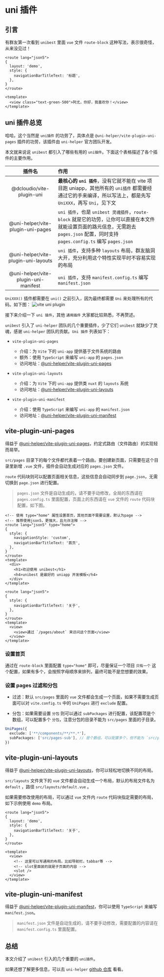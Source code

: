 # uni 插件

## 引言

有群友第一次看到 `unibest` 里面 `vue` 文件 `route-block` 这种写法，表示很奇怪，从来没见过！

```vue
<route lang="json5">
{
  layout: 'demo',
  style: {
    navigationBarTitleText: '标题',
  },
}
</route>

<template>
  <view class="text-green-500">阿尤，你好，我喜欢你！</view>
</template>
```

## uni 插件总览

哈哈，这个当然是 `uni插件` 的功劳了，具体点是 `@uni-helper/vite-plugin-uni-pages` 插件的功劳，该插件由 `uni-helper` 官方团队开发。

本文就来说说 `unibest` 都引入了哪些有用的 `uni插件`。下面这个表格描述了各个插件的主要作用。

|                插件名                | 作用                                                                                                                                                                                  |
| :----------------------------------: | :------------------------------------------------------------------------------------------------------------------------------------------------------------------------------------ |
|      @dcloudio/vite-plugin-uni       | **最核心的 `uni 插件`**，没有它就不能在 vite 项目跑 uniapp，其他所有的 `uni插件` 都需要经通过它的手来编译，所以写法上，都是先写 `UniXXX`，再写 `Uni`，见下文                          |
|  @uni-helper/vite-plugin-uni-pages   | `uni 插件`，也是 `unibest 灵魂插件`，`route-block` 就是它的功劳，让你可以直接在本文件就能设置页面的路元信息，无需跑去 `pages.json` 配置，同时支持 `pages.config.ts` 编写 `pages.json` |
| @uni-helper/vite-plugin-uni-layouts  | `uni 插件`，支持多种 `layouts` 布局，群友脑洞大开，充分利用这个特性实现平时不容易实现的布局                                                                                           |
| @uni-helper/vite-plugin-uni-manifest | `uni 插件`，支持 `manifest.config.ts` 编写 `manifest.json`                                                                                                                            |

`UniXXX()` 插件都需要在 `uni()` 之前引入，因为最终都需要 `Uni` 来处理所有的代码。如下图：
![vite uni plugin](./assets/3-1.png)

接下来介绍一下 `uni 插件`，其他 `通用插件` 大家都比较熟悉，不再赘述。

`unibest` 引入了 `uni-helper` 团队的几个重要插件，少了它们 `unibest` 就缺少了灵魂，感谢 `uni-helper` 团队的贡献。`Uni 插件` 列表如下：

- `vite-plugin-uni-pages`

  - 介绍：为 `Vite` 下的 `uni-app` 提供基于文件系统的路由
  - 额外：使用 `TypeScript` 来编写 `uni-app` 的 `pages.json`
  - 访问地址：[@uni-helper/vite-plugin-uni-pages](https://github.com/uni-helper/vite-plugin-uni-pages)

- `vite-plugin-uni-layouts`

  - 介绍：为 `Vite` 下的 `uni-app` 提供类 `nuxt` 的 `layouts` 系统
  - 访问地址：[@uni-helper/vite-plugin-uni-layouts](https://github.com/uni-helper/vite-plugin-uni-layouts)

- `vite-plugin-uni-manifest`

  - 介绍：使用 `TypeScript` 来编写 `uni-app` 的 `manifest.json`
  - 访问地址：[@uni-helper/vite-plugin-uni-manifest](https://github.com/uni-helper/vite-plugin-uni-manifest)

## vite-plugin-uni-pages

得益于 [@uni-helper/vite-plugin-uni-pages](https://github.com/uni-helper/vite-plugin-uni-pages)，约定式路由（文件路由）的实现轻而易举。

`src/pages` 目录下的每个文件都代表着一个路由。要创建新页面，只需要在这个目录里新增 `.vue` 文件，插件会自动生成对应的 `pages.json` 文件。

`route` 代码块则可以配置页面相关信息，这些信息会自动同步到 `page.json`，无需切换到 `page.json` 进行配置。

> `pages.json` 文件是自动生成的，请不要手动修改，全局的东西请在 `pages.config.ts` 里面配置，页面上的东西请在 `vue` 文件的 `route` 代码块配置，如下图。

```vue [src/pages/index.vue]
<!-- 使用 type="home" 属性设置首页，其他页面不需要设置，默认为page -->
<!-- 推荐使用json5，更强大，且允许注释 -->
<route lang="json5" type="home">
{
  style: {
    navigationStyle: 'custom',
    navigationBarTitleText: '首页',
  },
}
</route>
<template>
  <div>
    <h1>欢迎使用 unibest</h1>
    <h4>unibest 是最好的 uniapp 开发模板</h4>
  </div>
</template>
```

```vue [src/pages/about.vue]
<route lang="json5">
{
  style: {
    navigationBarTitleText: '关于',
  },
}
</route>
<template>
  <view>
    <view>通过 `/pages/about` 来访问这个页面</view>
  </view>
</template>
```

### 设置首页

通过在 `route-block` 里面配置 `type="home"` 即可，尽量保证一个项目 `只有一个` 这个配置，如果有多个，会按照字母顺序来排列，最终可能不是您想要的效果。

### 设置 pages 过滤和分包

- 过滤：默认 `src/pages` 里面的 `vue` 文件都会生成一个页面，如果不需要生成页面可以对 `vite.config.ts` 中的 `UniPages` 进行 `exclude` 配置。

- 分包：如果需要设置 `分包` 则可以通过 `subPackages` 进行配置，该配置项是个数组，可以配置多个 `分包`，注意分包的目录不能为 `src/pages` 里面的子目录。

```ts [vite.config.ts]
UniPages({
  exclude: ['**/components/**/**.*'],
  subPackages: ['src/pages-sub'], // 是个数组，可以配置多个，但不能为 `src/pages` 里面的子目录
})
```

## vite-plugin-uni-layouts

得益于 [@uni-helper/vite-plugin-uni-layouts](https://github.com/uni-helper/vite-plugin-uni-layouts)，你可以轻松地切换不同的布局。

`src/layouts` 文件夹下的 `vue` 文件都会自动生成一个布局，默认的布局文件名为 `default` ，路径 `src/layouts/default.vue` 。

如果需要修改使用的布局，可以通过 `vue` 文件内 `route` 代码块指定需要的布局，如下示例使用 `demo` 布局。

```vue [src/pages/demo.vue]{3}
<route lang="json5">
{
  layout: 'demo',
  style: {
    navigationBarTitleText: '关于',
  },
}
</route>
```

```vue [src/layouts/demo.vue]
<template>
  <view>
    <!-- 这里可以写通用的布局，比如导航栏，tabbar等 -->
    <!-- slot里面装的就是子页面的内容 -->
    <slot />
  </view>
</template>
```

## vite-plugin-uni-manifest

得益于 [@uni-helper/vite-plugin-uni-manifest](https://github.com/uni-helper/vite-plugin-uni-manifest)，你可以使用 `TypeScript` 来编写 `manifest.json`。

> `manifest.json` 文件是自动生成的，请不要手动修改，需要配置的内容请在 `manifest.config.ts` 里面配置。

## 总结

本文介绍了 `unibest` 引入的几个重要的 `uni插件`。

如果还想了解更多信息，可以去 `uni-helper` [github 仓库](https://github.com/uni-helper) 看看。
